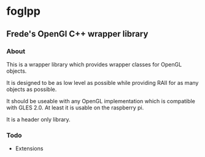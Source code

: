 # foglpp

## Frede's OpenGl C++ wrapper library

### About

This is a wrapper library which provides wrapper classes for OpenGL objects.

It is designed to be as low level as possible while providing RAII for as many objects as possible.

It should be useable with any OpenGL implementation which is compatible with GLES 2.0. At least it is usable on the raspberry pi.

It is a header only library.

### Todo

- Extensions
